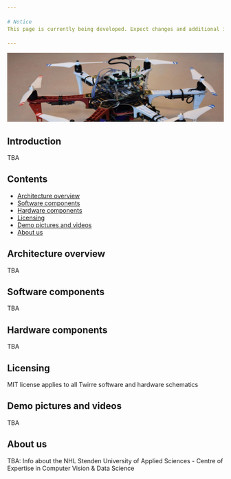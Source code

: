 ```yaml
---

# Notice
This page is currently being developed. Expect changes and additional information in the coming weeks.

---
```


![Twirre test platform, 2017][twirre_header]

## Introduction
TBA

## Contents

* [Architecture overview](#architecture-overview)
* [Software components](#software-components)
* [Hardware components](#hardware-components)
* [Licensing](#licensing)
* [Demo pictures and videos](#demo-pictures-and-videos)
* [About us](#about-us)

## Architecture overview
TBA

## Software components
TBA

## Hardware components
TBA

## Licensing
MIT license applies to all Twirre software and hardware schematics

## Demo pictures and videos
TBA

## About us
TBA: Info about the NHL Stenden University of Applied Sciences - Centre of Expertise in Computer Vision & Data Science





[twirre_header]: images/index/twirre_header.jpg

